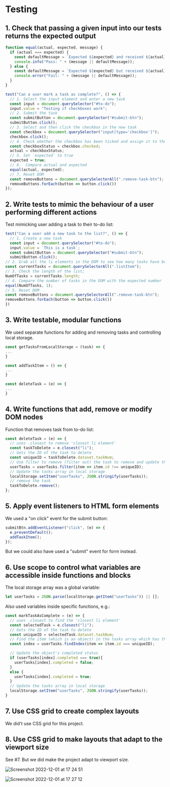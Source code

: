 # Testing
## 1. Check that passing a given input into our tests returns the expected output
```js
function equal(actual, expected, message) {
  if (actual === expected) {
    const defaultMessage = `Expected ${expected} and received ${actual}`;
    console.info("Pass: " + (message || defaultMessage));
  } else {
    const defaultMessage = `Expected ${expected} but received ${actual} instead`;
    console.error("Fail: " + (message || defaultMessage));
  }
}

test("Can a user mark a task as complete?", () => {
  // 1. Select the input element and enter a new task
  const input = document.querySelector("#to-do");
  input.value = "Testing if checkboxes work";
  // 2. Submit the task
  const submitButton = document.querySelector("#submit-btn");
  submitButton.click();
  // 3. Select and then click the checkbox in the new task
  const checkbox = document.querySelector("input[type='checkbox']");
  checkbox.click();
  // 4. Check whether the checkbox has been ticked and assign it to the variable `actual`
  const checkboxStatus = checkbox.checked;
  actual = checkboxStatus;
  // 5. Set `expected` to true
  expected = true;
  // 6.  Compare actual and expected
  equal(actual, expected);
  // 7. Reset DOM 
  const removeButtons = document.querySelectorAll(".remove-task-btn");
  removeButtons.forEach(button => button.click())
});

```
## 2. Write tests to mimic the behaviour of a user performing different actions

Test mimicking user adding a task to their to-do list:

```js
test("Can a user add a new task to the list?", () => {
  // 1. Create a new task
  const input = document.querySelector("#to-do");
  input.value = `This is a task`;
  const submitButton = document.querySelector("#submit-btn");
  submitButton.click();
// 2. Grab all the li elements in the DOM to see how many tasks have been created
const currentTasks = document.querySelectorAll(".listItem");
// 3. Check the length of the list;
NumOfTasks = currentTasks.length;
// 4. Compare the number of tasks in the DOM with the expected number
equal(NumOfTasks, 1);
// 5. Reset DOM 
const removeButtons = document.querySelectorAll(".remove-task-btn");
removeButtons.forEach(button => button.click())
})
```
## 3. Write testable, modular functions

We used separate functions for adding and removing tasks and controlling local storage.
```js
const getTasksFromLocalStorage = (task) => {
...
}

const addTaskItem = () => {
...
}

const deleteTask = (e) => {
...
}
```


## 4. Write functions that add, remove or modify DOM nodes

Function that removes task from to-do list:

```js
const deleteTask = (e) => {
  // uses .closest to remove 'closest li element'
  const taskToDelete = e.closest("li");
  // Gets the ID of the task to delete
  const uniqueID = taskToDelete.dataset.taskNum;
  // Use filter to remove (filter out) the task to remove and update the tasks array
  userTasks = userTasks.filter(item => item.id !== uniqueID);
  // Update the tasks array in local storage
  localStorage.setItem("userTasks", JSON.stringify(userTasks));
  // remove the task
  taskToDelete.remove();
};

```
## 5. Apply event listeners to HTML form elements

We used a "on click" event for the submit button:

```js
submitBtn.addEventListener("click", (e) => {
  e.preventDefault();
  addTaskItem();
});
```
But we could also have used a "submit" event for form instead.

## 6. Use scope to control what variables are accessible inside functions and blocks

The local storage array was a global variable: 
```js
let userTasks = JSON.parse(localStorage.getItem("userTasks")) || [];
```

Also used variables inside specific functions, e.g.:

```js
const markTaskAsComplete = (e) => {
  // uses .closest to find the 'closest li element'
  const selectedTask = e.closest("li");
  // Gets the ID of the task to delete
  const uniqueID = selectedTask.dataset.taskNum;
  // Find the item (which is an object) in the tasks array which has the same ID as the one clicked by user
  const index = userTasks.findIndex(item => item.id === uniqueID);

  // Update the object's completed status
  if (userTasks[index].completed === true){
    userTasks[index].completed = false;
  }
  else {
    userTasks[index].completed = true;
  }
  // Update the tasks array in local storage
  localStorage.setItem("userTasks", JSON.stringify(userTasks));
}
```

## 7. Use CSS grid to create complex layouts

We did't use CSS grid for this project.

## 8. Use CSS grid to make layouts that adapt to the viewport size

See #7. But we did make the project adapt to viewport size.

![Screenshot 2022-12-01 at 17 24 51](https://user-images.githubusercontent.com/104517597/205119491-45d9c3fd-d0c5-4948-a690-ec001f33ee25.png)

![Screenshot 2022-12-01 at 17 27 12](https://user-images.githubusercontent.com/104517597/205120021-7cbfcaa4-936c-4484-9722-8fb643c88117.png)

